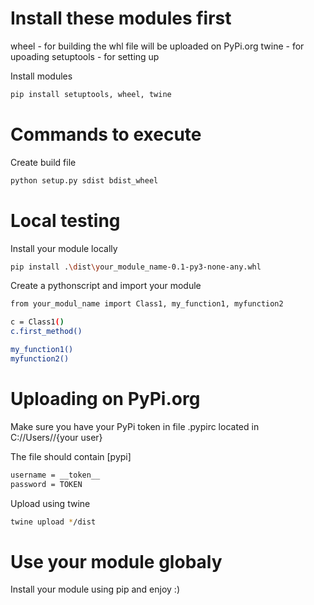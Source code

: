 # Install these modules first

wheel - for building the whl file will be uploaded on PyPi.org
twine - for upoading
setuptools - for setting up

Install modules
```bash
pip install setuptools, wheel, twine
```

# Commands to execute

Create build file
```bash
python setup.py sdist bdist_wheel
```

# Local testing

Install your module locally
```bash
pip install .\dist\your_module_name-0.1-py3-none-any.whl
```

Create a pythonscript and import your module
```bash
from your_modul_name import Class1, my_function1, myfunction2

c = Class1()
c.first_method()

my_function1()
myfunction2()
```

# Uploading on PyPi.org

Make sure you have your PyPi token in file .pypirc
located in C://Users//{your user}

The file should contain
[pypi]
```bash
username = __token__
password = TOKEN
```

Upload using twine
```bash
twine upload */dist
```

# Use your module globaly

Install your module using pip and enjoy :)